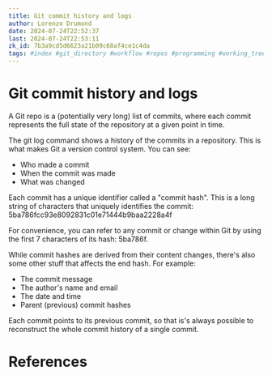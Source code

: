 ```yaml
---
title: Git commit history and logs
author: Lorenzo Drumond
date: 2024-07-24T22:52:37
last: 2024-07-24T22:53:11
zk_id: 7b3a9cd5d6623a21b09c68af4ce1c4da
tags: #index #git_directory #workflow #repos #programming #working_tree #history #computer_science #github #stage #logs #git #states #repository #commit #primeagen
---
```



# Git commit history and logs

A Git repo is a (potentially very long) list of commits,
where each commit represents the full state of the
repository at a given point in time.

The git log command shows a history of the commits in a
repository. This is what makes Git a version control
system. You can see:

- Who made a commit
- When the commit was made
- What was changed

Each commit has a unique identifier called a "commit hash".
This is a long string of characters that uniquely
identifies the commit:
5ba786fcc93e8092831c01e71444b9baa2228a4f

For convenience, you can refer to any commit or change
within Git by using the first 7 characters of its hash:
5ba786f.

While commit hashes are derived from their content changes,
there's also some other stuff that affects the end hash.
For example:

- The commit message
- The author's name and email
- The date and time
- Parent (previous) commit hashes

Each commit points to its previous commit, so that is's
always possible to reconstruct the whole commit history of
a single commit.

# References
